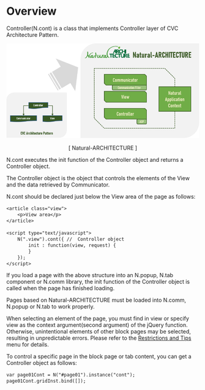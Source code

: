 Overview
===

Controller(N.cont) is a class that implements Controller layer of CVC Architecture Pattern.

![](images/intr/pic4.png)
<center>[ Natural-ARCHITECTURE ]</center>

N.cont executes the init function of the Controller object and returns a Controller object.
<p class="alert">The Controller object is the object that controls the elements of the View and the data retrieved by Communicator.</p>

N.cont should be declared just below the View area of the page as follows:

```
<article class="view">
    <p>View area</p>
</article>

<script type="text/javascript">
    N(".view").cont({ //  Controller object
        init : function(view, request) {
        }
    });
</script>
```

If you load a page with the above structure into an N.popup, N.tab component or N.comm library, the init function of the Controller object is called when the page has finished loading.
<p class="alert">Pages based on Natural-ARCHITECTURE must be loaded into N.comm, N.popup or N.tab to work properly.</p>
<p class="alert">When selecting an element of the page, you must find in view or specify view as the context argument(second argument) of the jQuery function. Otherwise, unintentional elements of other block pages may be selected, resulting in unpredictable errors. Please refer to the <a href="#html/naturaljs/refr/refr0601.html">Restrictions and Tips</a> menu for details.</p>

To control a specific page in the block page or tab content, you can get a Controller object as follows:

```
var page01Cont = N("#page01").instance("cont");
page01Cont.gridInst.bind([]);
```